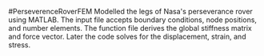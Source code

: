 #PerseverenceRoverFEM
Modelled the legs of Nasa's perseverance rover using MATLAB. The input file accepts boundary conditions, node positions, and number elements. The function file derives the global stiffness matrix and force vector. Later the code solves for the displacement, strain, and stress.
